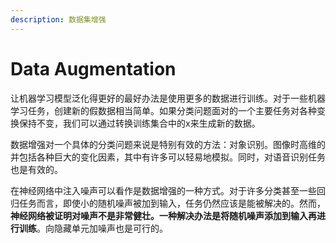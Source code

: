 ```yaml
---
description: 数据集增强
---
```


# Data Augmentation

让机器学习模型泛化得更好的最好办法是使用更多的数据进行训练。对于一些机器学习任务，创建新的假数据相当简单。如果分类问题面对的一个主要任务对各种变换保持不变，我们可以通过转换训练集合中的x来生成新的数据。

数据增强对一个具体的分类问题来说是特别有效的方法：对象识别。图像时高维的并包括各种巨大的变化因素，其中有许多可以轻易地模拟。同时，对语音识别任务也是有效的。

在神经网络中注入噪声可以看作是数据增强的一种方式。对于许多分类甚至一些回归任务而言，即使小的随机噪声被加到输入，任务仍然应该是能被解决的。然而，**神经网络被证明对噪声不是非常健壮。**一种解决办法是将**随机噪声添加到输入再进行训练**。向隐藏单元加噪声也是可行的。



